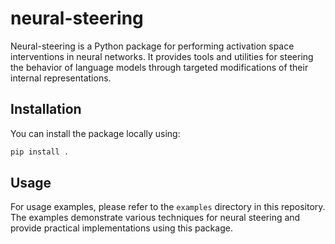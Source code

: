 # neural-steering

Neural-steering is a Python package for performing activation space interventions in neural networks. It provides tools and utilities for steering the behavior of language models through targeted modifications of their internal representations.

## Installation

You can install the package locally using:
```bash
pip install .
```

## Usage

For usage examples, please refer to the `examples` directory in this repository. The examples demonstrate various techniques for neural steering and provide practical implementations using this package.
